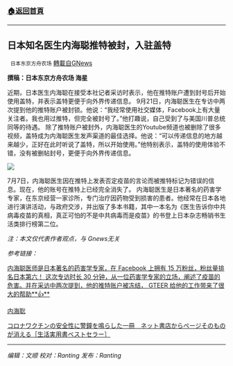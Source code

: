 ###  [:house:返回首頁](https://github.com/ourhimalayas/txt)
---


## 日本知名医生内海聪推特被封，入驻盖特
` 日本东京方舟农场` [轉載自GNews](https://gnews.org/zh-hans/1563258/)

**撰稿：日本东京方舟农场 海星**

近期，日本医生内海聪在接受本社记者采访时表示，他在推特账户遭到封号后开始使用盖特，并表示盖特更便于向外界传递信息。
9月21日，内海聪医生在专访中两次提到他的推特账户被封锁。他说：“我经常使用社交媒体，Facebook上有大量关注者。我也用过推特，但完全被封号了。”他打趣说，自己受到了与美国川普总统同等的待遇。
除了推特账户被封外，内海聪医生的Youtube频道也被删除了很多视频，盖特成为内海聪医生发声渠道的最佳选择。他说：“可以传递信息的地方越来越少，正好在此时听说了盖特，所以开始使用。”他特别表示，盖特的使用体验不错，没有被删帖封号，更便于向外界传递信息。

![](https://assets.gnews.org/wp-content/uploads/2021/09/8.2-1-scaled.jpg)

7月7日，内海聪医生因在推特上发表否定疫苗的言论而被推特标记为错误的信息。现在，他的账号在推特上已经完全消失了。
内海聪医生是日本著名的药害学专家，在东京经营一家诊所，专门治疗因药物受到损害的患者。他经常在日本各地进行演讲活动，与政府交涉，并出版了多本书籍，其中一本名为《医生告诉你中共病毒疫苗的真相，真正可怕的不是中共病毒而是疫苗》的书登上日本杂志畅销书生活类排行榜第二位。

*注：本文仅代表作者观点，与 Gnews无关*

*参考链接：*

[内海聪医师是日本著名的药害学专家，在 Facebook 上拥有 15 万粉丝，粉丝量排名日本第六！ 这次专访时长 30 分钟，从一位药害学专家的立场，阐述了疫苗的危害。并在采访中两次提到，他的推特账户被冻结， GTEER 给他的工作带来了很大的帮助**👍**](https://gettr.com/post/pcdmcw386d)

[内海聡](https://ja.wikipedia.org/wiki/%E5%86%85%E6%B5%B7%E8%81%A1#cite_note-43)

[コロナワクチンの安全性に警鐘を鳴らした一冊　ネット書店からページそのものが消える［生活実用書ベストセラー］](https://news.yahoo.co.jp/articles/65e52e0c61e3b0a35ca78a74b4238b7be2e99030)

* * *

*编辑：文顺 校对：Ranting 发布：Ranting*
